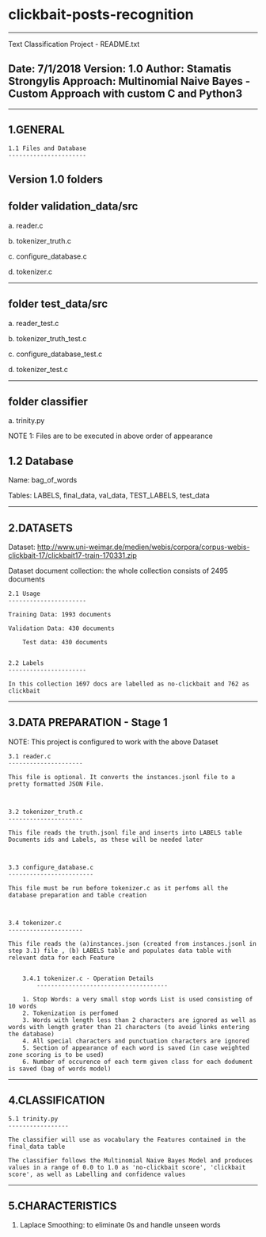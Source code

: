 # clickbait-posts-recognition

--------------------------------------------------------------------
Text Classification Project - README.txt


Date: 7/1/2018
Version: 1.0
Author: Stamatis Strongylis
Approach: Multinomial Naive Bayes - Custom Approach with custom C and Python3 
--------------------------------------------------------------------







--------------------------------------------------------------------
1.GENERAL
--------------------------------------------------------------------


	1.1 Files and Database
	----------------------
  
Version 1.0 folders
-------------------------------
folder validation_data/src
-------------------------------

  a. reader.c
  
  b. tokenizer_truth.c
  
  c. configure_database.c

  d. tokenizer.c





-----------------------------
folder test_data/src
-----------------------------

  a. reader_test.c
  
  b. tokenizer_truth_test.c
  
  c. configure_database_test.c
  
  d. tokenizer_test.c

-----------------------------
folder classifier
-----------------------------

  a. trinity.py



NOTE 1: Files are to be executed in above order of appearance
 



1.2 Database
----------------------

Name: bag_of_words

Tables: LABELS, final_data, val_data, TEST_LABELS, test_data





--------------------------------------------------------------------
2.DATASETS
--------------------------------------------------------------------

Dataset: http://www.uni-weimar.de/medien/webis/corpora/corpus-webis-clickbait-17/clickbait17-train-170331.zip

Dataset document collection: the whole collection consists of 2495 documents



	2.1 Usage
	----------------------

	Training Data: 1993 documents

	Validation Data: 430 documents

        Test data: 430 documents


	2.2 Labels
	----------------------

	In this collection 1697 docs are labelled as no-clickbait and 762 as clickbait






--------------------------------------------------------------------
3.DATA PREPARATION - Stage 1
--------------------------------------------------------------------


NOTE: This project is configured to work with the above Dataset


	3.1 reader.c
	---------------------

	This file is optional. It converts the instances.jsonl file to a pretty formatted JSON File.



	3.2 tokenizer_truth.c
	---------------------

	This file reads the truth.jsonl file and inserts into LABELS table Documents ids and Labels, as these will be needed later



	3.3 configure_database.c
	------------------------

	This file must be run before tokenizer.c as it perfoms all the database preparation and table creation



	3.4 tokenizer.c
	---------------------

	This file reads the (a)instances.json (created from instances.jsonl in step 3.1) file , (b) LABELS table and populates data table with relevant data for each Feature


		3.4.1 tokenizer.c - Operation Details
        	-------------------------------------

		1. Stop Words: a very small stop words List is used consisting of 10 words
		2. Tokenization is perfomed 
		3. Words with length less than 2 characters are ignored as well as words with length grater than 21 characters (to avoid links entering the database)
		4. All special characters and punctuation characters are ignored
		5. Section of appearance of each word is saved (in case weighted zone scoring is to be used)
		6. Number of occurence of each term given class for each dodument is saved (bag of words model)







--------------------------------------------------------------------
4.CLASSIFICATION
--------------------------------------------------------------------


	5.1 trinity.py
	-----------------

	The classifier will use as vocabulary the Features contained in the final_data table

	The classifier follows the Multinomial Naive Bayes Model and produces  values in a range of 0.0 to 1.0 as 'no-clickbait score', 'clickbait score', as well as Labelling and confidence values



--------------------------------------------------------------------
5.CHARACTERISTICS
--------------------------------------------------------------------


 
1. Laplace Smoothing: to eliminate 0s and handle unseen words











